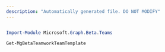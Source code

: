 ```yaml
---
description: "Automatically generated file. DO NOT MODIFY"
---
```


```powershell

Import-Module Microsoft.Graph.Beta.Teams

Get-MgBetaTeamworkTeamTemplate

```